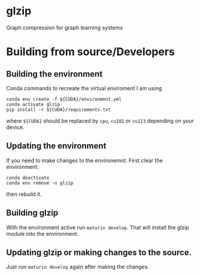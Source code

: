 # glzip

Graph compression for graph learning systems

# Building from source/Developers

## Building the environment

Conda commands to recreate the virtual enviroment I am using

    conda env create -f ${CUDA}/environment.yml
    conda activate glzip
    pip install -r ${CUDA}/requirements.txt

where `${CUDA}` should be replaced by `cpu`, `cu102` or `cu113` depending
on your device.

## Updating the environment

If you need to make changes to the environemnt. First clear the environment:

    conda deactivate
    conda env remove -n glzip

then rebuild it.

## Building glzip

With the environment active run `maturin develop`. That will install
the glzip module into the environment.

## Updating glzip or making changes to the source.

Just run `maturin develop` again after making the changes. 

